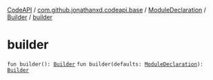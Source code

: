 [CodeAPI](../../../index.md) / [com.github.jonathanxd.codeapi.base](../../index.md) / [ModuleDeclaration](../index.md) / [Builder](index.md) / [builder](.)

# builder

`fun builder(): `[`Builder`](index.md)
`fun builder(defaults: `[`ModuleDeclaration`](../index.md)`): `[`Builder`](index.md)